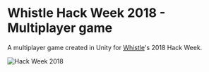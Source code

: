 # Whistle Hack Week 2018 - Multiplayer game

A multiplayer game created in Unity for [Whistle](https://whistle.com)'s 2018 Hack Week. 

![Hack Week 2018](https://github.com/adampassey/whistle-hack-week-2018-game/blob/master/hack-week-2018.gif?raw=true)
